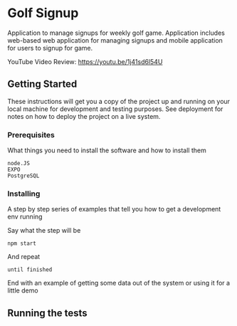 # Golf Signup
Application to manage signups for weekly golf game.  Application includes web-based web application for managing signups and mobile application for users to signup for game.

YouTube Video Review:
https://youtu.be/1j41sd6l54U


## Getting Started

These instructions will get you a copy of the project up and running on your local machine for development and testing purposes. See deployment for notes on how to deploy the project on a live system.

### Prerequisites

What things you need to install the software and how to install them

```
node.JS
EXPO
PostgreSQL
```

### Installing

A step by step series of examples that tell you how to get a development env running

Say what the step will be

```
npm start
```

And repeat

```
until finished
```

End with an example of getting some data out of the system or using it for a little demo

## Running the tests
